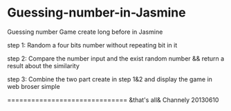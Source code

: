 Guessing-number-in-Jasmine
==============================

Guessing number Game create long before in Jasmine

step 1: Random a four bits number without repeating bit in it

step 2: Compare the number input and the exist random number && return a result about the similarity

step 3: Combine the two part create in step 1&2 and display the game in web broser simple

==============================
&that's all& Channely 20130610

       

